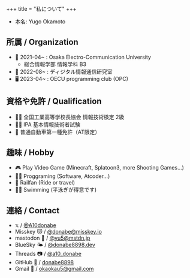 +++
title = "私について"
+++


- 本名: Yugo Okamoto

## 所属 / Organization

- 🏫 2021-04~ : Osaka Electro-Communication University
    - 総合情報学部 情報学科 B3
- 🔬 2022-08~ : ディジタル情報通信研究室
- 🖥️ 2023-04~ : OECU programming club (OPC)

## 資格や免許 / Qualification

- 🧑‍💻 全国工業高等学校長協会 情報技術検定 2級
- 🧑‍💻 IPA 基本情報技術者試験
- 🚗 普通自動車第一種免許（AT限定）


## 趣味 / Hobby

- 🎮 Play Video Game (Minecraft, Splatoon3, more Shooting Games...)
- 🧑‍💻 Proggraming (Software, Atcoder...)
- 🚅 Railfan (Ride or travel)
- 🏊🏻 Swimming (平泳ぎが得意です)

## 連絡 / Contact

- 𝕩 / [@A10donabe](https://twitter.com/A10donabe)
- Misskey 😻 / [@donabe@misskey.io](https://misskey.io/@donabe)
- mastodon 🐘 / [@yu5@mstdn.jp](https://mstdn.jp/@yu5)
- BlueSky 🌤️ / [@donabe8898.dev](https://bsky.app/profile/donabe8898.dev)
- Threads 📷 / [@a10_donabe](https://www.threads.net/@a10_donabe)
- GitHub 🐙 / [donabe8898](https://github.com/donabe8898)
- Gmail 📨 / [okaokau5@gmail.com](okaokau5@gmail.com)